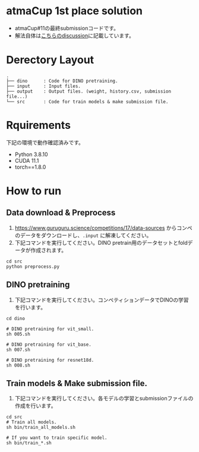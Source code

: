 # atmaCup 1st place solution
- atmaCup#11の最終submissionコードです。
- 解法自体は[こちらのdiscussion](https://www.guruguru.science/competitions/17/discussions/d4a737a1-2f39-4c1e-9ac9-1b52c1b419e2/)に記載しています。

# Derectory Layout
```
.
├── dino      : Code for DINO pretraining.
├── input     : Input files.
├── output    : Output files. (weight, history.csv, submission file...)
└── src       : Code for train models & make submission file.

```

# Rquirements
下記の環境で動作確認済みです。
- Python 3.8.10
- CUDA 11.1
- torch==1.8.0

# How to run
## Data download & Preprocess
1. https://www.guruguru.science/competitions/17/data-sources からコンペのデータをダウンロードし、`.input` に解凍してください。
2. 下記コマンドを実行してください。DINO pretrain用のデータセットとfoldデータが作成されます。
```
cd src
python preprocess.py
```

## DINO pretraining
1. 下記コマンドを実行してください。コンペティションデータでDINOの学習を行います。
```
cd dino

# DINO pretraining for vit_small.
sh 005.sh

# DINO pretraining for vit_base.
sh 007.sh

# DINO pretraining for resnet18d.
sh 008.sh
```

## Train models & Make submission file.
1. 下記コマンドを実行してください。各モデルの学習とsubmissionファイルの作成を行います。
```
cd src
# Train all models.
sh bin/train_all_models.sh

# If you want to train specific model.
sh bin/train_*.sh
```

